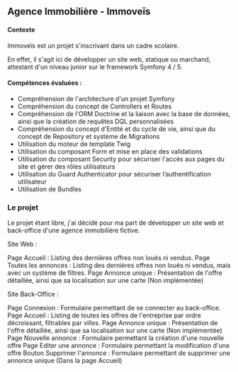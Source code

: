 ## Agence Immobilière - Immoveïs

#### Contexte

Immoveïs est un projet s'inscrivant dans un cadre scolaire. 

En effet, il s'agit ici de développer un site web, statique ou marchand, attestant d'un niveau junior sur le framework Symfony 4 / 5.

#### Compétences évaluées :

- Compréhension de l'architecture d'un projet Symfony
- Compréhension du concept de Controllers et Routes
- Compréhension de l'ORM Doctrine et la liaison avec la base de données, ainsi que la création de requêtes DQL personnalisées
- Compréhension du concept d'Entité et du cycle de vie, ainsi que du concept de Repository et système de Migrations
- Utilisation du moteur de template Twig
- Utilisation du composant Form et mise en place des validations
- Utilisation du composant Security pour sécuriser l'accès aux pages du site et gérer des rôles utilisateurs
- Utilisation du Guard Authenticator pour sécuriser l’authentification utilisateur
- Utilisation de Bundles

### Le projet

Le projet étant libre, j'ai décidé pour ma part de développer un site web et back-office d'une agence immobilière fictive.

Site Web :

Page Accueil : Listing des dernières offres non loués ni vendus.
Page Toutes les annonces : Listing des dernières offres non loués ni vendus, mais avec un système de filtres.
Page Annonce unique : Présentation de l'offre détaillée, ainsi que sa localisation sur une carte (Non implémentée)

Site Back-Office :

Page Connexion : Formulaire permettant de se connecter au back-office.
Page Accueil : Listing de toutes les offres de l'entreprise par ordre décroissant, filtrables par villes.
Page Annonce unique : Présentation de l'offre détaillée, ainsi que sa localisation sur une carte (Non implémentée)
Page Nouvelle annonce : Formulaire permettant la création d'une nouvelle offre
Page Editer une annonce : Formulaire permettant la modification d'une offre
Bouton Supprimer l'annonce : Formulaire permettant de supprimer une annonce unique (Dans la page Accueil) 

